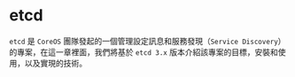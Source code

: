 # etcd

`etcd` 是 `CoreOS` 團隊發起的一個管理設定訊息和服務發現（`Service Discovery`）的專案，在這一章裡面，我們將基於 `etcd 3.x` 版本介紹該專案的目標，安裝和使用，以及實現的技術。
